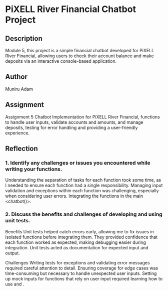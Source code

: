 # PiXELL River Financial Chatbot Project

## Description

Module 5, this project is a simple financial chatbot developed for PiXELL River Financial, allowing users
to check their account balance and make deposits via an interactive console-based application.

## Author

Muniru Adam

## Assignment

Assignment 5 Chatbot Implementation for PiXELL River Financial, functions to handle user inputs, validate accounts
and amounts, and manage deposits, testing for error handling and providing a user-friendly experience.

## Reflection

### 1. Identify any challenges or issues you encountered while writing your functions.

Understanding the separation of tasks for each function took some time, as I needed to ensure each function had a single responsibility.
Managing input validation and exceptions within each function was challenging, especially when considering user errors.
Integrating the functions in the main <chatbot()>.

### 2. Discuss the benefits and challenges of developing and using unit tests.

Benefits
Unit tests helped catch errors early, allowing me to fix issues in isolated functions before integrating them.
They provided confidence that each function worked as expected, making debugging easier during integration.
Unit tests acted as documentation for expected input and output.

Challenges
Writing tests for exceptions and validating error messages required careful attention to detail.
Ensuring coverage for edge cases was time-consuming but necessary to handle unexpected user inputs.
Setting up mock inputs for functions that rely on user input required learning how to use <unittest> and <patch>.
